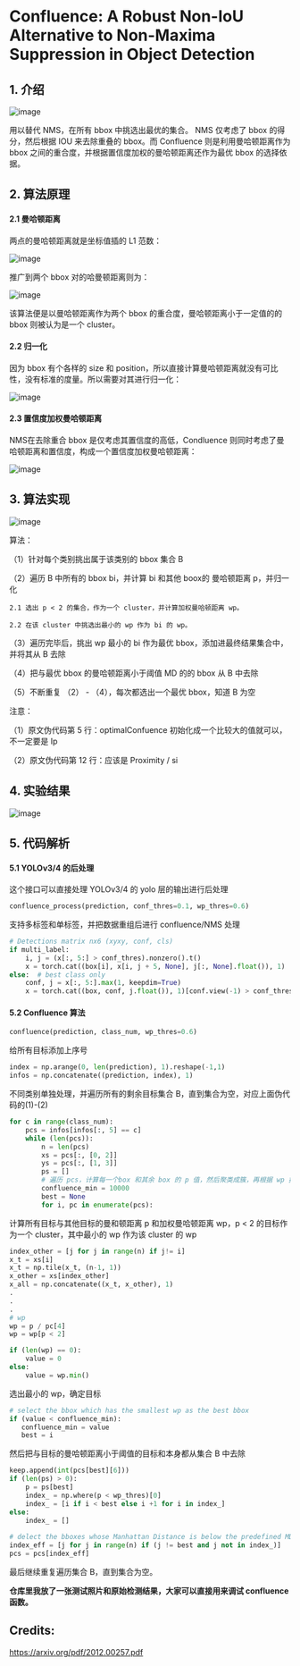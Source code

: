 #  Confluence: A Robust Non-IoU Alternative to Non-Maxima Suppression in Object Detection 

## 1. 介绍

![image](https://github.com/Huangdebo/Confluence/blob/master/imges/1.png)

用以替代 NMS，在所有 bbox 中挑选出最优的集合。 NMS 仅考虑了 bbox 的得分，然后根据 IOU 来去除重叠的 bbox。而 Confluence 则是利用曼哈顿距离作为 bbox 之间的重合度，并根据置信度加权的曼哈顿距离还作为最优 bbox 的选择依据。

## 2. 算法原理

#### 2.1 曼哈顿距离

两点的曼哈顿距离就是坐标值插的 L1 范数：

![image](https://github.com/Huangdebo/Confluence/blob/master/imges/2.png)

推广到两个 bbox 对的哈曼顿距离则为：

![image](https://github.com/Huangdebo/Confluence/blob/master/imges/3.png)

该算法便是以曼哈顿距离作为两个 bbox 的重合度，曼哈顿距离小于一定值的的 bbox 则被认为是一个 cluster。

#### 2.2 归一化

因为 bbox 有个各样的 size 和 position，所以直接计算曼哈顿距离就没有可比性，没有标准的度量。所以需要对其进行归一化：

![image](https://github.com/Huangdebo/Confluence/blob/master/imges/4.png)

#### 2.3 置信度加权曼哈顿距离

NMS在去除重合 bbox 是仅考虑其置信度的高低，Condluence 则同时考虑了曼哈顿距离和置信度，构成一个置信度加权曼哈顿距离：

![image](https://github.com/Huangdebo/Confluence/blob/master/imges/5.png)

## 3. 算法实现

![image](https://github.com/Huangdebo/Confluence/blob/master/imges/6.png)

算法：

（1）针对每个类别挑出属于该类别的 bbox 集合 B

（2）遍历 B 中所有的 bbox bi，并计算 bi 和其他 boox的 曼哈顿距离 p，并归一化

    2.1 选出 p < 2 的集合，作为一个 cluster，并计算加权曼哈顿距离 wp。 
    
    2.2 在该 cluster 中挑选出最小的 wp 作为 bi 的 wp。 
    
（3）遍历完毕后，挑出 wp 最小的 bi 作为最优 bbox，添加进最终结果集合中，并将其从 B 去除

（4）把与最优 bbox 的曼哈顿距离小于阈值 MD 的的 bbox 从 B 中去除

（5）不断重复 （2） - （4），每次都选出一个最优 bbox，知道 B 为空

注意： 

（1）原文伪代码第 5 行：optimalConfuence 初始化成一个比较大的值就可以，不一定要是 Ip

（2）原文伪代码第 12 行：应该是 Proximity / si


## 4. 实验结果

![image](https://github.com/Huangdebo/Confluence/blob/master/imges/7.png)

## 5. 代码解析

#### 5.1 YOLOv3/4 的后处理
这个接口可以直接处理 YOLOv3/4 的 yolo 层的输出进行后处理
```python
confluence_process(prediction, conf_thres=0.1, wp_thres=0.6)
```


支持多标签和单标签，并把数据重组后进行 confluence/NMS 处理
```python
# Detections matrix nx6 (xyxy, conf, cls)
if multi_label:
    i, j = (x[:, 5:] > conf_thres).nonzero().t()
    x = torch.cat((box[i], x[i, j + 5, None], j[:, None].float()), 1)
else:  # best class only
    conf, j = x[:, 5:].max(1, keepdim=True)
    x = torch.cat((box, conf, j.float()), 1)[conf.view(-1) > conf_thres]
```


#### 5.2  Confluence 算法

```python
confluence(prediction, class_num, wp_thres=0.6)
```

给所有目标添加上序号

```python
index = np.arange(0, len(prediction), 1).reshape(-1,1)
infos = np.concatenate((prediction, index), 1)
```

不同类别单独处理，并遍历所有的剩余目标集合 B，直到集合为空，对应上面伪代码的(1)-(2)

```python
for c in range(class_num):       
    pcs = infos[infos[:, 5] == c]             
    while (len(pcs)):                      
        n = len(pcs)       
        xs = pcs[:, [0, 2]]
        ys = pcs[:, [1, 3]]             
        ps = []        
        # 遍历 pcs，计算每一个box 和其余 box 的 p 值，然后聚类成簇，再根据 wp 挑出 best
        confluence_min = 10000
        best = None
        for i, pc in enumerate(pcs):
```

计算所有目标与其他目标的曼和顿距离 p 和加权曼哈顿距离 wp，p < 2 的目标作为一个 cluster，其中最小的 wp 作为该 cluster 的 wp

```python
index_other = [j for j in range(n) if j!= i]
x_t = xs[i]
x_t = np.tile(x_t, (n-1, 1))
x_other = xs[index_other]
x_all = np.concatenate((x_t, x_other), 1)
.
.
.
# wp
wp = p / pc[4]
wp = wp[p < 2]

if (len(wp) == 0):
    value = 0
else:
    value = wp.min()
```

选出最小的 wp，确定目标

```python
# select the bbox which has the smallest wp as the best bbox
if (value < confluence_min):
   confluence_min = value
   best = i  
```

然后把与目标的曼哈顿距离小于阈值的目标和本身都从集合 B 中去除

```python
keep.append(int(pcs[best][6])) 
if (len(ps) > 0):               
    p = ps[best]
    index_ = np.where(p < wp_thres)[0]
    index_ = [i if i < best else i +1 for i in index_]
else:
    index_ = []
    
# delect the bboxes whose Manhattan Distance is below the predefined MD
index_eff = [j for j in range(n) if (j != best and j not in index_)]            
pcs = pcs[index_eff]
```

最后继续重复遍历集合 B，直到集合为空。

**仓库里我放了一张测试照片和原始检测结果，大家可以直接用来调试 confluence 函数。**

## Credits:

https://arxiv.org/pdf/2012.00257.pdf



 
